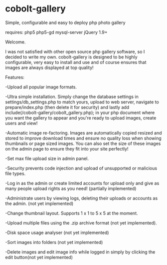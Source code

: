 cobolt-gallery
==============
Simple, configurable and easy to deploy php photo gallery

requires:
php5
php5-gd
mysql-server
jQuery 1.9+

Welcome.

I was not satisfied with other open source php gallery software, so I decided to write my own. cobolt-gallery is designed to be highly configurable, very easy to install and use and of course ensures that images are always displayed at top quality!

Features:

-Upload all popular image formats.

-Ultra simple installation. Simply change the database settings in settings/db_settings.php to match yours, upload to web server, navigate to prepare/index.php (then delete it for security) and lastly add include(/cobolt-gallery/cobolt_gallery.php); in your php document where you want the gallery to appear and you're ready to upload images, create users and view!

-Automatic image re-factoring. Images are automatically copied resized and stored to improve download times and ensure no quality loss when showing thumbnails or page sized images. You can also set the size of these images on the admin page to ensure they fit into your site perfectly!

-Set max file upload size in admin panel.

-Security prevents code injection and upload of unsupported or malicious file types.

-Log in as the admin or create limited accounts for upload only and give as many people upload rights as you need! (partially implemented)

-Administrate users by viewing logs, deleting their uploads or accounts as the admin. (not yet implemented)

-Change thumbnail layout. Supports 1 x 1 to 5 x 5 at the moment.

-Upload multiple files using the .zip archive format (not yet implemented).

-Disk space usage analyser (not yet implemented)

-Sort images into folders (not yet implemented)

-Delete images and edit image info while logged in simply by clicking the edit button(not yet implemented)


